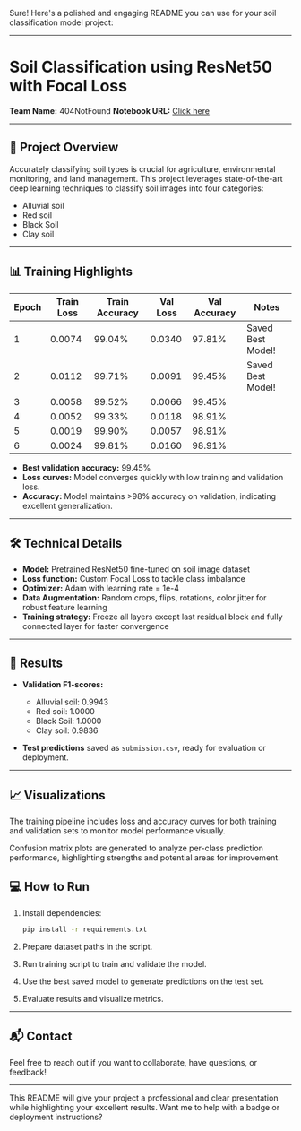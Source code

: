 Sure! Here's a polished and engaging README you can use for your soil classification model project:

---

# Soil Classification using ResNet50 with Focal Loss

**Team Name:** 404NotFound
**Notebook URL:** [Click here](https://www.kaggle.com/code/himanshusardana2/soil-classification-using-resnet50) 

---

## 🚀 Project Overview

Accurately classifying soil types is crucial for agriculture, environmental monitoring, and land management. This project leverages state-of-the-art deep learning techniques to classify soil images into four categories:

* Alluvial soil
* Red soil
* Black Soil
* Clay soil

---

## 📊 Training Highlights

| Epoch | Train Loss | Train Accuracy | Val Loss | Val Accuracy | Notes             |
| ----- | ---------- | -------------- | -------- | ------------ | ----------------- |
| 1     | 0.0074     | 99.04%         | 0.0340   | 97.81%       | Saved Best Model! |
| 2     | 0.0112     | 99.71%         | 0.0091   | 99.45%       | Saved Best Model! |
| 3     | 0.0058     | 99.52%         | 0.0066   | 99.45%       |                   |
| 4     | 0.0052     | 99.33%         | 0.0118   | 98.91%       |                   |
| 5     | 0.0019     | 99.90%         | 0.0057   | 98.91%       |                   |
| 6     | 0.0024     | 99.81%         | 0.0160   | 98.91%       |                   |

* **Best validation accuracy:** 99.45%
* **Loss curves:** Model converges quickly with low training and validation loss.
* **Accuracy:** Model maintains >98% accuracy on validation, indicating excellent generalization.

---

## 🛠️ Technical Details

* **Model:** Pretrained ResNet50 fine-tuned on soil image dataset
* **Loss function:** Custom Focal Loss to tackle class imbalance
* **Optimizer:** Adam with learning rate = 1e-4
* **Data Augmentation:** Random crops, flips, rotations, color jitter for robust feature learning
* **Training strategy:** Freeze all layers except last residual block and fully connected layer for faster convergence

---

## 🎯 Results

* **Validation F1-scores:**

  * Alluvial soil: 0.9943
  * Red soil: 1.0000
  * Black Soil: 1.0000
  * Clay soil: 0.9836

* **Test predictions** saved as `submission.csv`, ready for evaluation or deployment.

---

## 📈 Visualizations

The training pipeline includes loss and accuracy curves for both training and validation sets to monitor model performance visually.

Confusion matrix plots are generated to analyze per-class prediction performance, highlighting strengths and potential areas for improvement.

## 💻 How to Run

1. Install dependencies:

   ```bash
   pip install -r requirements.txt
   ```
2. Prepare dataset paths in the script.
3. Run training script to train and validate the model.
4. Use the best saved model to generate predictions on the test set.
5. Evaluate results and visualize metrics.

---

## 📬 Contact

Feel free to reach out if you want to collaborate, have questions, or feedback!

---

This README will give your project a professional and clear presentation while highlighting your excellent results. Want me to help with a badge or deployment instructions?

